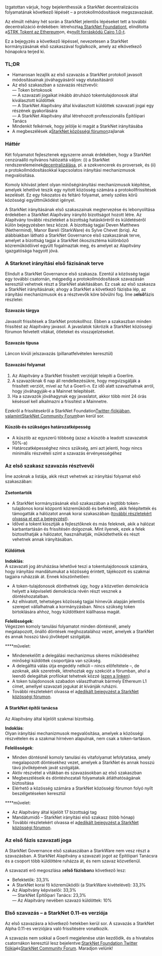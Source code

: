 Izgatottan várjuk, hogy bejelenthessük a StarkNet decentralizációs folyamatának következő lépését – a protokollmódosítások megszavazását.

Az elmúlt néhány hét során a StarkNet jelentős lépéseket tett a további decentralizáció érdekében: létrehozta[a StarkNet Foundationt](https://medium.com/@StarkNet_Foundation/welcome-to-the-world-starknet-foundation-7bd55d5dbc59), elindította a[STRK Tokent az Ethereum](https://medium.com/starkware/starknet-token-is-deployed-on-ethereum-f27f0000b00c)on, és[nyílt forráskódú Cairo 1.0-t](https://medium.com/starkware/open-sourcing-cairo-1-0-b3100a664bb0).

Ez a bejegyzés a következő lépéssel, nevezetesen a StarkNet kormányzásának első szakaszával foglalkozik, amely az elkövetkező hónapokra terjed ki.

### TL;DR

* Hamarosan lezajlik az első szavazás a StarkNet protokoll javasolt módosításainak jóváhagyásáról vagy elutasításáról
* Az első szakaszban a szavazás résztvevői:\
  — Token birtokosok\
  — A szavazati jogaikat inkább átruházó tokentulajdonosok által kiválasztott küldöttek\
  — A StarkNet Alapítvány által kiválasztott küldöttek szavazati jogai egy részének gyakorlására\
  — A StarkNet Alapítvány által létrehozott professzionális Építőipari Tanács
* Mindenkit felkérnek, hogy jelölje ki magát a StarkNet irányításába
* A megbeszélések a[StarkNet közösségi fórumon](https://community.starknet.io/)zajlanak

### Háttér

Két folyamatot fejlesztenek egyszerre annak érdekében, hogy a StarkNet cenzúraálló nyilvános hálózattá váljon: (i) a StarkNet rendszerelemeinek[decentralizálása](https://community.starknet.io/t/starknet-decentralized-protocol-introduction/2671), pl. a szekvencerek és proversek, és (ii) a protokollmódosításokkal kapcsolatos irányítási mechanizmusok megvalósítása.

Komoly kihívást jelent olyan minőségirányítási mechanizmusok kiépítése, amelyek lehetővé teszik egy nyitott közösség számára a protokollfrissítések kezelését. Ez egy fokozatos és feltáró folyamat, amely széles körű közösségi együttműködést igényel.

A StarkNet irányításának első szakaszainak megtervezése és lebonyolítása érdekében a StarkNet Alapítvány irányító bizottságot hozott létre. Az Alapítvány további részleteket a bizottság hatásköréről és küldetéséről külön bejegyzésben tesz közzé. A bizottság tagjai Deven Matthews (Nethermind), Manor Bareli (StarkWare) és Sylve Chevet (briq). Az alábbiakban látható a StarkNet Governance első szakaszának terve, amelyet a bizottság tagjai a StarkNet ökoszisztéma különböző közreműködőivel együtt fogalmaztak meg, és amelyet az Alapítvány igazgatósága hagyott jóvá.

### A Starknet irányítási első fázisának terve

Elindult a StarkNet Governance első szakasza. Ezentúl a közösség tagjai egy további csatornán, mégpedig a protokollmódosítások szavazásán keresztül vehetnek részt a StarkNet alakításában. Ez csak az első szakasza a StarkNet irányításának; ahogy a StarkNet a következő fázisba lép, az irányítási mechanizmusok és a résztvevők köre bővülni fog. Íme a**első**fázis részletei:

#### Szavazás tárgya

Javasolt frissítések a StarkNet protokollhoz. Ebben a szakaszban minden frissítést az Alapítvány javasol. A javaslatok tükrözik a StarkNet közösségi fórumon felvetett vitákat, ötleteket és visszajelzéseket.

#### Szavazás típusa

Láncon kívüli jelszavazás (pillanatfelvételen keresztül)

#### Szavazási folyamat

1. Az Alapítvány a StarkNet frissített verzióját telepíti a Goerlire.
2. A szavazóknak 6 nap áll rendelkezésükre, hogy megvizsgálják a frissített verziót, mivel az fut a Goerli-n. Ez idő alatt szavazhatnak arról, hogy jóváhagyják-e a Mainnet telepítését.
3. Ha a szavazók jóváhagynak egy javaslatot, akkor több mint 24 órás késéssel kell alkalmazni a frissítést a Mainnetre.

Ezekről a frissítésekről a StarkNet Foundation[Twitter-fiókjában, valamint](https://twitter.com/StarkNetFndn)[StarkNet Community Forum](https://community.starknet.io/)ban kerül sor.

#### Küszöb és szükséges határozatképesség

* A küszöb az egyszerű többség (azaz a küszöb a leadott szavazatok 50%-a)
* Határozatképességhez nincs szükség, ami azt jelenti, hogy nincs minimális részvételi szint a szavazás érvényességéhez

### Az első szakasz szavazás résztvevői

Íme azoknak a listája, akik részt vehetnek az irányítási folyamat első szakaszában:

#### Zsetontartók

* A StarkNet kormányzásának első szakaszában a legtöbb token-tulajdonos korai központi közreműködő és befektető, akik felépítették és támogatták a hálózatot annak korai szakaszában ([további részletekért olvassa el ezt a bejegyzést](https://medium.com/@starkware/part-3-starknet-token-design-5cc17af066c6)).
* Idővel a tokent kiosztják a fejlesztőknek és más feleknek, akik a hálózat karbantartásán és frissítésén dolgoznak. Mint ilyenek, ezek a felek biztosíthatják a hálózatot, használhatják, működtethetik és részt vehetnek annak irányításában.

#### Küldöttek

**Indoklás**:\
A szavazati jog átruházása lehetővé teszi a tokentulajdonosok számára, hogy irányítási mandátumukat a közösség érintett, tájékozott és szakmai tagjaira ruházzák át. Ennek köszönhetően:

* A token-tulajdonosok dönthetnek úgy, hogy a közvetlen demokrácia helyett a képviseleti demokrácia révén részt vesznek a döntéshozatalban.
* Az elhivatott, tehetséges közösség tagjai hírnevük alapján jelentős szerepet vállalhatnak a kormányzásban. Nincs szükség token birtoklására ahhoz, hogy küldöttként kiállhassa magát.

**Felelősségek**:\
Végezzen komoly tanulási folyamatot minden döntésnél, amely megalapozott, önálló döntések meghozatalához vezet, amelyek a StarkNet és annak hosszú távú jövőképét szolgálják.

****művelet:

* Mindenekelőtt a delegálási mechanizmus sikeres működéséhez minőségi küldöttek csoportjára van szükség.
* A delegálttá válás útja engedély nélküli – nincs előfeltétele –, de azoknak, akik szeretnék, létrehoztak egy szekciót a fórumban, ahol a leendő delegáltak profilokat tehetnek közzé ([ezen a linken](https://community.starknet.io/t/delegate-profile-thread/4049)).
* A token tulajdonosok szabadon választhatnak bármely Ethereum L1 címet, amellyel szavazati jogukat át kívánják ruházni.
* További részletekért olvassa el a[dedikált bejegyzést a StarkNet közösségi fórumon](https://community.starknet.io/t/delegate-profile-thread/4049).

#### A StarkNet építői tanácsa

Az Alapítvány által kijelölt szakmai bizottság.

**Indoklás**:\
Olyan irányítási mechanizmusok megvalósítása, amelyek a közösségi részvételen és a szakmai hírnéven alapulnak, nem csak a token-tartáson.

**Felelősségek**:

* Minden döntésnél komoly tanulási és vitafolyamat lefolytatása, amely megalapozott döntésekhez vezet, amelyek a StarkNet és annak hosszú távú jövőképének javát szolgálják.
* Aktív részvétel a vitákban és szavazásokban az első szakaszban
* Megbeszéléseik és döntéshozatali folyamataik átláthatóságának biztosítása
* Elérhető a közösség számára a StarkNet közösségi fórumon folyó nyílt beszélgetéseken keresztül

****művelet:

* Az Alapítvány által kijelölt 17 bizottsági tag
* Mandátumidő – StarkNet irányítási első szakasz (több hónap)
* További részletekért olvassa el a[dedikált bejegyzést a StarkNet közösségi fórumon](https://community.starknet.io/t/delegate-profile-thread/4049).

### Az első fázis szavazati joga

A StarkNet Governance első szakaszában a StarkWare nem vesz részt a szavazásban. A StarkNet Alapítvány a szavazati jogot az Építőipari Tanácsra és a csoport több küldöttére ruházza át, és nem szavaz közvetlenül.

A szavazati erő megoszlása a**első fázisban**a következő lesz:

* Befektetők: 33,3%
* A StarkNet korai fő közreműködői (a StarkWare kivételével): 33,3%
* Az Alapítvány képviselői: 33,3%\
  — StarkNet Építőipari Tanács: 23,3%\
  — Az Alapítvány nevében szavazó küldöttek: 10%

### Első szavazás – a StarkNet 0.11-es verziója

Az első szavazásra a következő hetekben kerül sor. A szavazás a StarkNet Alpha 0.11-es verziójára való frissítésére vonatkozik.

A szavazás nem sokkal a Goerli megjelenése után kezdődik, és a hivatalos csatornákon keresztül lesz bejelentve:[StarkNet Foundation Twitter fiókja](https://twitter.com/StarkNetFndn)és[StarkNet Community Forum](https://community.starknet.io/). Maradjon velünk!